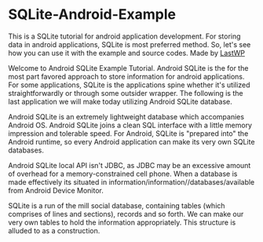 # SQLite-Android-Example

This is a SQLite tutorial for android application development. For storing data in android applications, SQLite is most preferred method. So, let's see how you can use it with the example and source codes.
Made by <a href="https://lastwp.com">LastWP</a>

Welcome to Android SQLite Example Tutorial. Android SQLite is the for the most part favored approach to store information for android applications. For some applications, SQLite is the applications spine whether it's utilized straightforwardly or through some outsider wrapper. The following is the last application we will make today utilizing Android SQLite database. 

Android SQLite is an extremely lightweight database which accompanies Android OS. Android SQLite joins a clean SQL interface with a little memory impression and tolerable speed. For Android, SQLite is "prepared into" the Android runtime, so every Android application can make its very own SQLite databases. 

Android SQLite local API isn't JDBC, as JDBC may be an excessive amount of overhead for a memory-constrained cell phone. When a database is made effectively its situated in information/information//databases/available from Android Device Monitor. 

SQLite is a run of the mill social database, containing tables (which comprises of lines and sections), records and so forth. We can make our very own tables to hold the information appropriately. This structure is alluded to as a construction.
